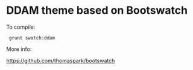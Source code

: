 DDAM theme based on Bootswatch
==============================

To compile:

     grunt swatch:ddam

More info:

<https://github.com/thomaspark/bootswatch>
